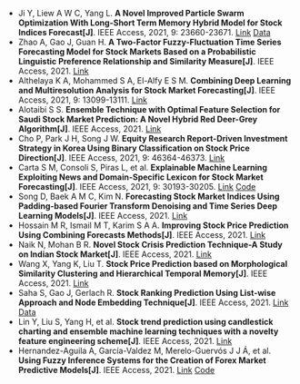 * Ji Y, Liew A W C, Yang L. <b>A Novel Improved Particle Swarm Optimization With Long-Short Term Memory Hybrid Model for Stock Indices Forecast[J]</b>. IEEE Access, 2021, 9: 23660-23671. [Link](https://ieeexplore.ieee.org/abstract/document/9345681/) [Data](http://dx.doi.org/10.21227/vvr8-8g25)
* Zhao A, Gao J, Guan H. <b>A Two-Factor Fuzzy-Fluctuation Time Series Forecasting Model for Stock Markets Based on a Probabilistic Linguistic Preference Relationship and Similarity Measure[J]</b>. IEEE Access, 2021. [Link](https://ieeexplore.ieee.org/abstract/document/9584890/)
* Althelaya K A, Mohammed S A, El-Alfy E S M. <b>Combining Deep Learning and Multiresolution Analysis for Stock Market Forecasting[J]</b>. IEEE Access, 2021, 9: 13099-13111. [Link](https://ieeexplore.ieee.org/abstract/document/9324831/)
* Alotaibi S S. <b>Ensemble Technique with Optimal Feature Selection for Saudi Stock Market Prediction: A Novel Hybrid Red Deer-Grey Algorithm[J]</b>. IEEE Access, 2021. [Link](https://ieeexplore.ieee.org/abstract/document/9405660/)
* Cho P, Park J H, Song J W. <b>Equity Research Report-Driven Investment Strategy in Korea Using Binary Classification on Stock Price Direction[J]</b>. IEEE Access, 2021, 9: 46364-46373. [Link](https://ieeexplore.ieee.org/abstract/document/9382307/)
* Carta S M, Consoli S, Piras L, et al. <b>Explainable Machine Learning Exploiting News and Domain-Specific Lexicon for Stock Market Forecasting[J]</b>. IEEE Access, 2021, 9: 30193-30205. [Link](https://ieeexplore.ieee.org/abstract/document/9355141/) [Code](https://github.com/Artificial-Intelligence-Big-Data-Lab/Explainable-ML)
* Song D, Baek A M C, Kim N. <b>Forecasting Stock Market Indices Using Padding-based Fourier Transform Denoising and Time Series Deep Learning Models[J]</b>. IEEE Access, 2021. [Link](https://ieeexplore.ieee.org/abstract/document/9446858/)
* Hossain M R, Ismail M T, Karim S A A. <b>Improving Stock Price Prediction Using Combining Forecasts Methods[J]</b>. IEEE Access, 2021. [Link](https://ieeexplore.ieee.org/document/9546774/)
* Naik N, Mohan B R. <b>Novel Stock Crisis Prediction Technique-A Study on Indian Stock Market[J]</b>. IEEE Access, 2021. [Link](https://ieeexplore.ieee.org/abstract/document/9453777/)
* Wang X, Yang K, Liu T. <b>Stock Price Prediction based on Morphological Similarity Clustering and Hierarchical Temporal Memory[J]</b>. IEEE Access, 2021. [Link](https://ieeexplore.ieee.org/abstract/document/9420698/)
* Saha S, Gao J, Gerlach R. <b>Stock Ranking Prediction Using List-wise Approach and Node Embedding Technique[J]</b>. IEEE Access, 2021. [Link](https://ieeexplore.ieee.org/abstract/document/9461199/) [Data](https://github.com/fulifeng/Temporal_Relational)
* Lin Y, Liu S, Yang H, et al. <b>Stock trend prediction using candlestick charting and ensemble machine learning techniques with a novelty feature engineering scheme[J]</b>. IEEE Access, 2021. [Link](https://ieeexplore.ieee.org/abstract/document/9481924/)
* Hernandez-Aguila A, García-Valdez M, Merelo-Guervós J J Á, et al. <b>Using Fuzzy Inference Systems for the Creation of Forex Market Predictive Models[J]</b>. IEEE Access, 2021. [Link](https://ieeexplore.ieee.org/abstract/document/9424586/) [Code](https://bitbucket.org/overmind-group/workspace/projects/OT)